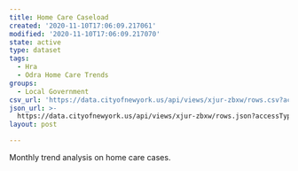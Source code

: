 ```yaml
---
title: Home Care Caseload
created: '2020-11-10T17:06:09.217061'
modified: '2020-11-10T17:06:09.217070'
state: active
type: dataset
tags:
  - Hra
  - Odra Home Care Trends
groups:
  - Local Government
csv_url: 'https://data.cityofnewyork.us/api/views/xjur-zbxw/rows.csv?accessType=DOWNLOAD'
json_url: >-
  https://data.cityofnewyork.us/api/views/xjur-zbxw/rows.json?accessType=DOWNLOAD
layout: post

---
```

Monthly trend analysis on home care cases.

